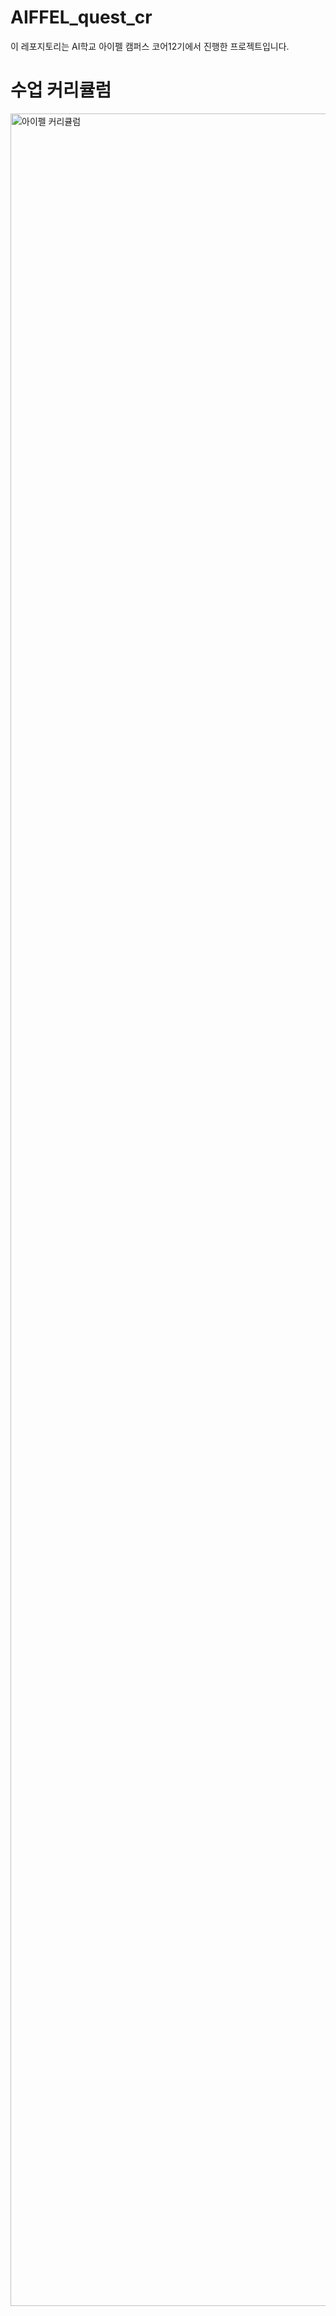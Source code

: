 # AIFFEL_quest_cr

이 레포지토리는 AI학교 아이펠 캠퍼스 코어12기에서 진행한 프로젝트입니다.  
  
  

# 수업 커리큘럼  
<img width="2479" height="3508" alt="아이펠 커리큘럼" src="https://github.com/user-attachments/assets/909baba1-145a-4920-81a8-9983ea2bef26" />

